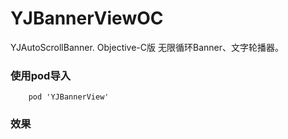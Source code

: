 # YJBannerViewOC
YJAutoScrollBanner. Objective-C版 无限循环Banner、文字轮播器。
### 使用pod导入
        pod 'YJBannerView'

### 效果
![]()
